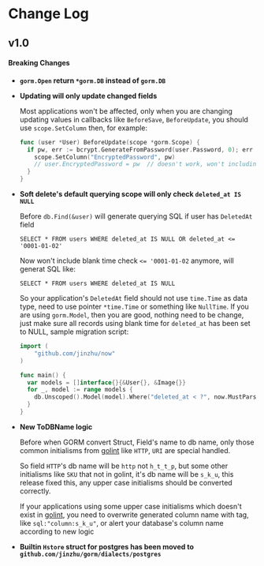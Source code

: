 # Change Log

## v1.0

#### Breaking Changes

* **`gorm.Open` return `*gorm.DB` instead of `gorm.DB`**

* **Updating will only update changed fields**

  Most applications won't be affected, only when you are changing updating values in callbacks like `BeforeSave`, `BeforeUpdate`, you should use `scope.SetColumn` then, for example:

  ```go
  func (user *User) BeforeUpdate(scope *gorm.Scope) {
    if pw, err := bcrypt.GenerateFromPassword(user.Password, 0); err == nil {
      scope.SetColumn("EncryptedPassword", pw)
      // user.EncryptedPassword = pw  // doesn't work, won't including EncryptedPassword field when updating
    }
  }
  ```

* **Soft delete's default querying scope will only check `deleted_at IS NULL`**

  Before `db.Find(&user)` will generate querying SQL if user has `DeletedAt` field

  `SELECT * FROM users WHERE deleted_at IS NULL OR deleted_at <= '0001-01-02'`

  Now won't include blank time check `<= '0001-01-02` anymore, will generat SQL like:

  `SELECT * FROM users WHERE deleted_at IS NULL`

  So your application's `DeletedAt` field should not use `time.Time` as data type, need to use pointer `*time.Time` or something like `NullTime`.
  If you are using `gorm.Model`, then you are good, nothing need to be change, just make sure all records using blank time for `deleted_at` has been set to NULL, sample migration script:

  ```go
  import (
      "github.com/jinzhu/now"
  )

  func main() {
    var models = []interface{}{&User{}, &Image{}}
    for _, model := range models {
      db.Unscoped().Model(model).Where("deleted_at < ?", now.MustParse("0001-01-02")).Update("deleted_at", gorm.Expr("NULL"))
    }
  }
  ```

* **New ToDBName logic**

  Before when GORM convert Struct, Field's name to db name, only those common initialisms from [golint](https://github.com/golang/lint/blob/master/lint.go#L702) like `HTTP`, `URI` are special handled.

  So field `HTTP`'s db name will be `http` not `h_t_t_p`, but some other initialisms like `SKU` that not in golint, it's db name will be `s_k_u`, this release fixed this, any upper case initialisms should be converted correctly.

  If your applications using some upper case initialisms which doesn't exist in [golint](https://github.com/golang/lint/blob/master/lint.go#L702), you need to overwrite generated column name with tag, like `sql:"column:s_k_u"`, or alert your database's column name according to new logic

* **Builtin `Hstore` struct for postgres has been moved to `github.com/jinzhu/gorm/dialects/postgres`**
